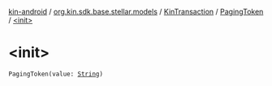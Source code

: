 [kin-android](../../../index.md) / [org.kin.sdk.base.stellar.models](../../index.md) / [KinTransaction](../index.md) / [PagingToken](index.md) / [&lt;init&gt;](./-init-.md)

# &lt;init&gt;

`PagingToken(value: `[`String`](https://kotlinlang.org/api/latest/jvm/stdlib/kotlin/-string/index.html)`)`